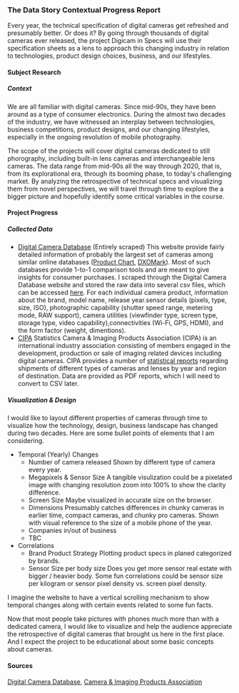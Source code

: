 ### The Data Story Contextual Progress Report

Every year, the technical specification of digital cameras get refreshed and presumably better. Or does it? By going through thousands of digital cameras ever released, the project Digicam in Specs will use their specification sheets as a lens to approach this changing industry in relation to technologies, product design choices, business, and our lifestyles.

#### Subject Research
##### Context
We are all familiar with digital cameras. Since mid-90s, they have been around as a type of consumer electronics. During the almost two decades of the industry, we have witnessed an interplay between technologies, business competitions, product designs, and our changing lifestyles, especially in the ongoing revolution of mobile photography.

The scope of the projects will cover digital cameras dedicated to still phorography, including built-in lens cameras and interchangeable lens cameras. The data range from mid-90s all the way through 2020, that is, from its explorational era, through its booming phase, to today's challenging market. By analyzing the retrospective of technical specs and visualizing them from novel perspectives, we will travel through time to explore the a bigger picture and hopefully identify some critical variables in the course. 

#### Project Progress
##### Collected Data
- [Digital Camera Database](https://www.digicamdb.com/) (Entirely scraped)
    This website provide fairly detailed information of probably the largest set of cameras among similar online databases ([Product Chart](https://www.productchart.com/cameras/), [DXOMark](https://www.dxomark.com/Cameras/)). Most of such databases provide 1-to-1 comparison tools and are meant to give insights for consumer purchases. I scraped through the Digital Camera Database website and stored the raw data into several csv files, which can be accessed [here](https://github.com/yz3440/my-cdv-ss20/tree/master/my-work/week9/digicamdb_scraper).
    For each individual camera product, information about the brand, model name, release year.sensor details (pixels, type, size, ISO), photographic capability (shutter speed range, metering mode, RAW support), camera utilities (viewfinder type, screen type, storage type, video capability),connectivities (Wi-Fi, GPS, HDMI), and the form factor (weight, dimentions).
- [CIPA](http://www.cipa.jp/index_e.html) Statistics
    Camera & Imaging Products Association (CIPA) is an international industry association consisting of members engaged in the development, production or sale of imaging related devices including digital cameras. CIPA provides a number of [statistical reports](http://www.cipa.jp/stats/report_e.html) regarding shipments of different types of cameras and lenses by year and region of destination. Data are provided as PDF reports, which I will need to convert to CSV later. 

##### Visualization & Design
I would like to layout different properties of cameras through time to visualize how the technology, design, business landscape has changed during two decades. Here are some bullet points of elements that I am considering.
- Temporal (Yearly) Changes
    - Number of camera released
        Shown by different type of camera every year.
    - Megapixels & Sensor Size
        A tangible visulization could be a pixelated image with changing resolution zoom into 100% to show the clarity difference.
    - Screen Size
       Maybe visualized in accurate size on the browser.
    - Dimensions
        Presumably catches differences in chunky cameras in earlier time, compact cameras, and chunky pro cameras. Shown with visual reference to the size of a mobile phone of the year.
    - Companies in/out of business
    - TBC
- Correlations
    - Brand Product Strategy
        Plotting product specs in planed categorized by brands.
    - Sensor Size per body size
        Does you get more sensor real estate with bigger / heavier body.
    Some fun correlations could be sensor size per kilogram or sensor pixel density vs. screen pixel density. 

I imagine the website to have a vertical scrolling mechanism to show temporal  changes along with certain events related to some fun facts.

Now that most people take pictures with phones much more than with a dedicated camera, I would like to visualize and help the audience appreciate the retrospective of digital cameras that brought us here in the first place. And I expect the project to be educational about some basic concepts about cameras. 

#### Sources
[Digital Camera Database](https://www.digicamdb.com/), [Camera & Imaging Products Association](http://www.cipa.jp/index_e.html)
